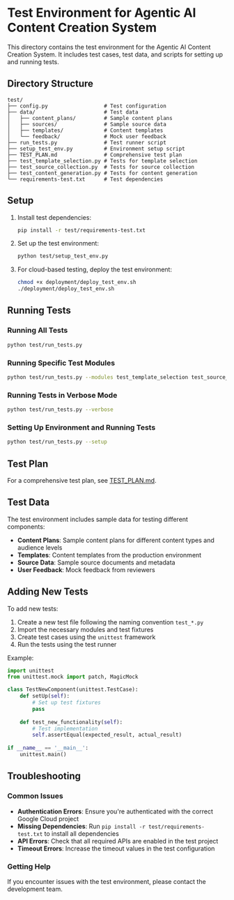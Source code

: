 # Test Environment for Agentic AI Content Creation System

This directory contains the test environment for the Agentic AI Content Creation System. It includes test cases, test data, and scripts for setting up and running tests.

## Directory Structure

```
test/
├── config.py                  # Test configuration
├── data/                      # Test data
│   ├── content_plans/         # Sample content plans
│   ├── sources/               # Sample source data
│   ├── templates/             # Content templates
│   └── feedback/              # Mock user feedback
├── run_tests.py               # Test runner script
├── setup_test_env.py          # Environment setup script
├── TEST_PLAN.md               # Comprehensive test plan
├── test_template_selection.py # Tests for template selection
├── test_source_collection.py  # Tests for source collection
├── test_content_generation.py # Tests for content generation
└── requirements-test.txt      # Test dependencies
```

## Setup

1. Install test dependencies:
   ```bash
   pip install -r test/requirements-test.txt
   ```

2. Set up the test environment:
   ```bash
   python test/setup_test_env.py
   ```

3. For cloud-based testing, deploy the test environment:
   ```bash
   chmod +x deployment/deploy_test_env.sh
   ./deployment/deploy_test_env.sh
   ```

## Running Tests

### Running All Tests

```bash
python test/run_tests.py
```

### Running Specific Test Modules

```bash
python test/run_tests.py --modules test_template_selection test_source_collection
```

### Running Tests in Verbose Mode

```bash
python test/run_tests.py --verbose
```

### Setting Up Environment and Running Tests

```bash
python test/run_tests.py --setup
```

## Test Plan

For a comprehensive test plan, see [TEST_PLAN.md](TEST_PLAN.md).

## Test Data

The test environment includes sample data for testing different components:

- **Content Plans**: Sample content plans for different content types and audience levels
- **Templates**: Content templates from the production environment
- **Source Data**: Sample source documents and metadata
- **User Feedback**: Mock feedback from reviewers

## Adding New Tests

To add new tests:

1. Create a new test file following the naming convention `test_*.py`
2. Import the necessary modules and test fixtures
3. Create test cases using the `unittest` framework
4. Run the tests using the test runner

Example:

```python
import unittest
from unittest.mock import patch, MagicMock

class TestNewComponent(unittest.TestCase):
    def setUp(self):
        # Set up test fixtures
        pass
        
    def test_new_functionality(self):
        # Test implementation
        self.assertEqual(expected_result, actual_result)
        
if __name__ == '__main__':
    unittest.main()
```

## Troubleshooting

### Common Issues

- **Authentication Errors**: Ensure you're authenticated with the correct Google Cloud project
- **Missing Dependencies**: Run `pip install -r test/requirements-test.txt` to install all dependencies
- **API Errors**: Check that all required APIs are enabled in the test project
- **Timeout Errors**: Increase the timeout values in the test configuration

### Getting Help

If you encounter issues with the test environment, please contact the development team.
